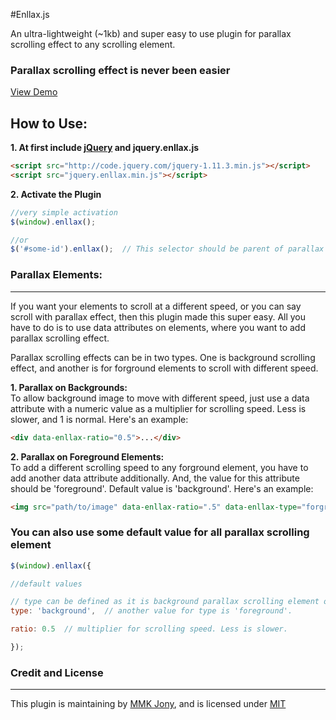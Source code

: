 #Enllax.js

An ultra-lightweight (~1kb) and super easy to use plugin for parallax scrolling effect to any scrolling element.


### Parallax scrolling effect is never been easier

[View Demo](http://mmkjony.github.io/enllax.js/)


## How to Use:

**1. At first include [jQuery](http://jquery.com/download/) and jquery.enllax.js**
````html
<script src="http://code.jquery.com/jquery-1.11.3.min.js"></script>
<script src="jquery.enllax.min.js"></script>
````

**2. Activate the Plugin**
````javascript
//very simple activation
$(window).enllax();

//or
$('#some-id').enllax();  // This selector should be parent of parallax scrolling elements
````

### Parallax Elements:
------
If you want your elements to scroll at a different speed, or you can say scroll with parallax effect, then this plugin made this super easy. All you have to do is to use data attributes on elements, where you want to add parallax scrolling effect.

Parallax scrolling effects can be in two types. One is background scrolling effect, and another is for forground elements to scroll with different speed.

**1. Parallax on Backgrounds:** <br />
To allow background image to move with different speed, just use a data attribute with a numeric value as a multiplier for scrolling speed. Less is slower, and 1 is normal. Here's an example:

````html
<div data-enllax-ratio="0.5">...</div>
````

**2. Parallax on Foreground Elements:** <br/>
To add a different scrolling speed to any forground element, you have to add another data attribute additionally. And, the value for this attribute should be 'foreground'. Default value is 'background'. Here's an example:

````html
<img src="path/to/image" data-enllax-ratio=".5" data-enllax-type="forground" />
````


### You can also use some default value for all parallax scrolling element

````javascript
$(window).enllax({

//default values

// type can be defined as it is background parallax scrolling element or forground scrolling element.
type: 'background',  // another value for type is 'foreground'.

ratio: 0.5  // multiplier for scrolling speed. Less is slower.

});
````


### Credit and License
------
This plugin is maintaining by [MMK Jony](https://github.com/mmkjony/), and is licensed under [MIT](LICENSE)
